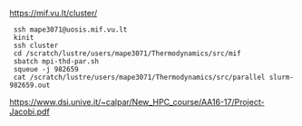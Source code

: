

https://mif.vu.lt/cluster/
 
```
 ssh mape3071@uosis.mif.vu.lt 
 kinit
 ssh cluster
 cd /scratch/lustre/users/mape3071/Thermodynamics/src/mif
 sbatch mpi-thd-par.sh
 squeue -j 982659
 cat /scratch/lustre/users/mape3071/Thermodynamics/src/parallel slurm-982659.out
```


https://www.dsi.unive.it/~calpar/New_HPC_course/AA16-17/Project-Jacobi.pdf
